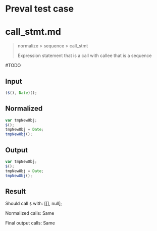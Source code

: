 # Preval test case

# call_stmt.md

> normalize > sequence > call_stmt
>
> Expression statement that is a call with callee that is a sequence

#TODO

## Input

`````js filename=intro
($(), Date)();
`````

## Normalized

`````js filename=intro
var tmpNewObj;
$();
tmpNewObj = Date;
tmpNewObj();
`````

## Output

`````js filename=intro
var tmpNewObj;
$();
tmpNewObj = Date;
tmpNewObj();
`````

## Result

Should call `$` with:
[[], null];

Normalized calls: Same

Final output calls: Same
